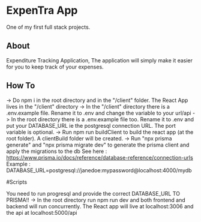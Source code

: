 # ExpenTra App
One of my first full stack projects.

## About
Expenditure Tracking Application, The application will simply make it easier for you to keep track of your expenses.



## How To

-> Do npm i in the root directory and in the "/client" folder. The React App lives in the "/client" directory
-> In the "/client" directory there is a .env.example file. Rename it to .env and change the variable to your url/api
-> In the root directory there is a .env.example file too. Rename it to .env and put your DATABASE_URL ie the postgresql connection URL. The port variable is optional.
-> Run npm run buildClient to build the react app (at the root folder). A clientBuild folder will be created.
-> Run "npx prisma generate" and "npx prisma migrate dev" to generate the prisma client and apply the migrations to the db
See here : https://www.prisma.io/docs/reference/database-reference/connection-urls
Example : DATABASE_URL=postgresql://janedoe:mypassword@localhost:4000/mydb


#Scripts

You need to run progresql and provide the correct DATABASE_URL TO PRISMA!!
-> In the root directory run npm run dev and both frontend and backend will run concurrently. The React app will live at localhost:3006 and the api at localhost:5000/api
